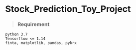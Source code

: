 # Stock_Prediction_Toy_Project
>### Requirement
```
python 3.7
Tensorflow <= 1.14
finta, matplotlib, pandas, pykrx
```

